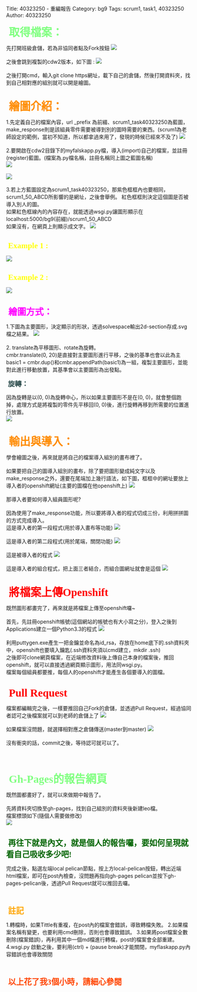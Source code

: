 Title: 40323250 - 重編報告
Category: bg9
Tags: scrum1, task1, 40323250
Author: 40323250

<!-- PELICAN_END_SUMMARY -->
<p><span style="font-size: 22pt; font-family: 'arial black', 'avant garde';">&nbsp;<strong><span style="color: #82FF82;">取得檔案：</span></strong></span></p>
先打開班級倉儲，若為非協同者點及Fork按鈕
<img src="./../files/bg9/40323250/fork_1.png">
</br>
</br>
之後會跳到複製的cdw2版本，如下圖 :
<img src="./../files/bg9/40323250/fork_2.png">
</br>
</br>   
之後打開cmd，輸入git clone https網址，載下自己的倉儲，然後打開資料夾，找到自己相對應的組別就可以開是繪圖。
</br>
</br>
<p><span style="font-size: 22pt; font-family: 'arial black', 'avant garde';">&nbsp;<strong><span style="color: #FF8C00;">繪圖介紹：</span></strong></span></p>
1.先定義自己的檔案內容，url _prefix 為前綴、scrum1_task40323250為藍圖，make_response則是該組員零件需要被導到別的圖時需要的東西。(scrum1為老師設定的範例，當初不知道，所以都拿過來用了，發現的時候已經來不及了)
<img src="./../files/bg9/40323250/blueprint.png">
</br>
</br>
2.要開啟在cdw2目錄下的myfalskapp.py檔，導入(import)自己的檔案，並註冊(register)藍圖。(檔案為.py檔名稱，註冊名稱同上圖之藍圖名稱)
</br>
<img src="./../files/bg9/40323250/myflaskapp.png">
</br>
</br>
<img src="./../files/bg9/40323250/register.png">
</br>
</br>
3.若上方藍圖設定為scrum1_task40323250，那紫色框框內也要相同，scrum1_50_ABCD所影響的是網址，之後會舉例。
紅色框框則決定這個圖是否被導入別人的圖。
</br>
如果紅色框線內的內容存在，就能透過wsgi.py讓圖形顯示在 localhost:5000/bg9(前綴)/scrum1_50_ABCD
</br>
如果沒有，在網頁上則顯示成文字。
<img src="./../files/bg9/40323250/print_1.png">
</br>
</br>
<p><span style="font-size: 16pt; font-family: 'arial black', 'avant garde';">&nbsp;<strong><span style="color: #FFFF00;">Example 1 :</span></strong></span></p>
<img src="./../files/bg9/40323250/word.png">
</br>
</br>
<p><span style="font-size: 16pt; font-family: 'arial black', 'avant garde';">&nbsp;<strong><span style="color: #FFFF00;">Example 2 :</span></strong></span></p>
<img src="./../files/bg9/40323250/paint_2.png">
</br>
</br>
<p><span style="font-size: 18pt; font-family: 'arial black', 'avant garde';">&nbsp;<strong><span style="color: #FF00FF;">繪圖方式：</span></strong></span></p>
1.下圖為主要圖形，決定顯示的形狀，透過solvespace輸出2d-section存成.svg檔之結果。
<img src="./../files/bg9/40323250/shape.png">
</br>
</br>
2. translate為平移圖形、rotate為旋轉。
</br>
cmbr.translate(0, 20)是直接對主要圖形進行平移，之後的基準也會以此為主
basic1 = cmbr.dup()和cmbr.appendPath(basic1)為一組，複製主要圖形，並能對此進行移動放置，其基準會以主要圖形為出發點。
<p><span style="font-size: 14pt; font-family: 'arial black', 'avant garde';">&nbsp;<strong><span style="color: #2F4F4F;">旋轉：</span></strong></span></p>
因為旋轉是以(0, 0)為旋轉中心，所以如果主要圖形不是在(0, 0)，就會整個跑掉，處理方式是將複製的零件先平移回(0, 0)後，進行旋轉再移到所需要的位置進行放置。
</br>
<img src="./../files/bg9/40323250/position.png">
</br>
</br>
<p><span style="font-size: 22pt; font-family: 'arial black', 'avant garde';">&nbsp;<strong><span style="color: #FF8C00;">輸出與導入：</span></strong></span></p>
學會繪圖之後，再來就是將自己的檔案導入組別的畫布裡了。
</br>
</br>
如果要把自己的圖導入組別的畫布，除了要把圖形變成純文字以及make_response之外，還要在尾端加上幾行語法，如下圖，框框中的網址要放上導入者的openshift網址(主要的圖檔在他openshift上)
<img src="./../files/bg9/40323250/make_response.png">
</br>
</br>
那導入者要如何導入組員圖形呢?
</br>
</br>
因為使用了make_response功能，所以要將導入者的程式切成三份，利用拼拼圖的方式完成導入。
</br>
這是導入者的第一段程式(用於導入畫布等功能)
<img src="./../files/bg9/40323250/part1.png">
</br>
</br>
這是導入者的第二段程式(用於尾端，關閉功能)
<img src="./../files/bg9/40323250/part2.png">
</br>
</br>
這是被導入者的程式
<img src="./../files/bg9/40323250/part3.png">
</br>
</br>
這是導入者的組合程式，把上面三者結合，而組合圖網址就會是這個
<img src="./../files/bg9/40323250/part4.png">
</br>
</br>
<p><span style="font-size: 22pt; font-family: 'arial black', 'avant garde';">&nbsp;<strong><span style="color: #FF0000;">將檔案上傳Openshift</span></strong></span></p>
既然圖形都畫完了，再來就是將檔案上傳至openshift囉~
</br>
</br>
首先，先註冊openshift帳號(這個網站的帳號也有大小寫之分)，登入之後到Applications建立一個Python3.3的程式
<img src="./../files/bg9/40323250/openshift.png">
</br>
</br>
利用puttygen.exe產生一把金鑰並命名為id_rsa，存放在home底下的.ssh資料夾中，openshift也要填入鑰匙(.ssh資料夾須以cmd建立，mkdir .ssh)
</br>
之後即可clone網頁檔案，在近端修改資料後上傳自己本身的檔案後，推回openshift，就可以直接透過網頁顯示圖形，用法同wsgi.py。
</br>
檔案每個組員都要推，每個人的openshift才能產生各個要導入的圖檔。
</br>
</br>
<p><span style="font-size: 22pt; font-family: 'arial black', 'avant garde';">&nbsp;<strong><span style="color: #FF0000;">Pull Request</span></strong></span></p>
檔案都編輯完之後，一樣要推回自己Fork的倉儲，並透過Pull Request，經過協同者認可之後檔案就可以到老師的倉儲上了
<img src="./../files/bg9/40323250/pullrequest_1.png">
</br>
</br>
如果檔案沒問題，就選擇相對應之倉儲傳送(master到master)
<img src="./../files/bg9/40323250/pullrequest_2.png">
</br>
</br>
沒有衝突的話，commit之後，等待認可就可以了。
</br>
</br>
</br>
</br>
<p><span style="font-size: 22pt; font-family: 'arial black', 'avant garde';">&nbsp;<strong><span style="color: #82FF82;">Gh-Pages的報告網頁</span></strong></span></p>
既然圖都畫好了，就可以來做期中報告了。
</br>
</br>
先將資料夾切換至gh-pages，找到自己組別的資料夾後新建leo檔。
</br>
檔案標頭如下(隨個人需要做修改)
</br>
<img src="./../files/bg9/40323250/gh.png">
</br>
</br>
<p><span style="font-size: 16pt; font-family: 'arial black', 'avant garde';">&nbsp;<strong><span style="color: #006400;">再往下就是內文，就是個人的報告囉，要如何呈現就看自己吸收多少吧!</span></strong></span></p>
完成之後，點選左端local pelican節點，按上方local-pelican按鈕，轉出近端html檔案，即可在post內檢查，沒問題再指向gh-pages pelican並按下gh-pages-pelican後，透過Pull Request就可以推回去囉。
</br>
</br>
</br>
<p><span style="font-size: 16pt; font-family: 'arial black', 'avant garde';">&nbsp;<strong><span style="color: #FFA500;">註記</span></strong></span></p>
1.轉檔時，如果Tittle有重複，在post內的檔案會錯誤，導致轉檔失敗。
2.如果檔案名稱有變更，也要利用cmd刪除，否則也會導致錯誤。
3.如果將post檔案全數刪除(檔案錯誤)，再利用其中一個md檔進行轉檔，post的檔案會全部重建。
4.wsgi.py 啟動之後，要利用(ctrl) + (pause break)才能關閉，myflaskapp.py內容錯誤也會導致關閉
</br>
</br>
</br>
<p><span style="font-size: 16pt; font-family: 'arial black', 'avant garde';">&nbsp;<strong><span style="color: #FF4500;">以上花了我3個小時，請細心參閱</span></strong></span></p>

